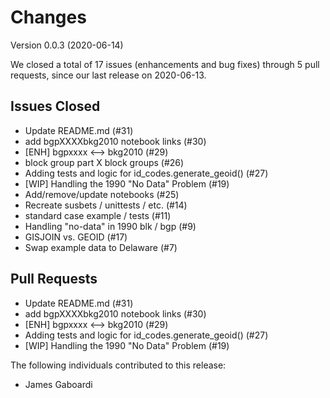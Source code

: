 # Changes

Version 0.0.3 (2020-06-14)

We closed a total of 17 issues (enhancements and bug fixes) through 5 pull requests, since our last release on 2020-06-13.

## Issues Closed
  - Update README.md (#31)
  - add bgpXXXXbkg2010 notebook links (#30)
  - [ENH] bgpxxxx <--> bkg2010 (#29)
  - block group part X block groups (#26)
  - Adding tests and logic for id_codes.generate_geoid() (#27)
  - [WIP] Handling the 1990 "No Data" Problem (#19)
  - Add/remove/update notebooks (#25)
  - Recreate susbets / unittests / etc. (#14)
  - standard case example / tests (#11)
  - Handling "no-data" in 1990 blk / bgp (#9)
  - GISJOIN vs. GEOID (#17)
  - Swap example data to Delaware (#7)

## Pull Requests
  - Update README.md (#31)
  - add bgpXXXXbkg2010 notebook links (#30)
  - [ENH] bgpxxxx <--> bkg2010 (#29)
  - Adding tests and logic for id_codes.generate_geoid() (#27)
  - [WIP] Handling the 1990 "No Data" Problem (#19)

The following individuals contributed to this release: 

  - James Gaboardi
